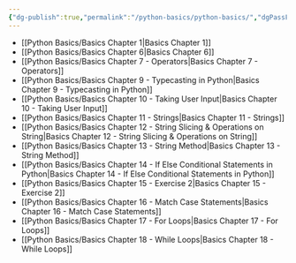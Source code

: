 ```yaml
---
{"dg-publish":true,"permalink":"/python-basics/python-basics/","dgPassFrontmatter":true,"noteIcon":"1","created":"2023-12-10T08:54:08.076+05:30","updated":"2023-12-18T17:43:24.675+05:30"}
---
```



- [[Python Basics/Basics Chapter 1\|Basics Chapter 1]]
- [[Python Basics/Basics Chapter 6\|Basics Chapter 6]]
- [[Python Basics/Basics Chapter 7 - Operators\|Basics Chapter 7 - Operators]]
- [[Python Basics/Basics Chapter 9 - Typecasting in Python\|Basics Chapter 9 - Typecasting in Python]]
- [[Python Basics/Basics Chapter 10 - Taking User Input\|Basics Chapter 10 - Taking User Input]]
- [[Python Basics/Basics Chapter 11 - Strings\|Basics Chapter 11 - Strings]]
- [[Python Basics/Basics Chapter 12 - String Slicing & Operations on String\|Basics Chapter 12 - String Slicing & Operations on String]]
- [[Python Basics/Basics Chapter 13 - String Method\|Basics Chapter 13 - String Method]]
- [[Python Basics/Basics Chapter 14 - If Else Conditional Statements in Python\|Basics Chapter 14 - If Else Conditional Statements in Python]]
- [[Python Basics/Basics Chapter 15 - Exercise 2\|Basics Chapter 15 - Exercise 2]]
- [[Python Basics/Basics Chapter 16 - Match Case Statements\|Basics Chapter 16 - Match Case Statements]]
- [[Python Basics/Basics Chapter 17 - For Loops\|Basics Chapter 17 - For Loops]]
- [[Python Basics/Basics Chapter 18 - While Loops\|Basics Chapter 18 - While Loops]]



